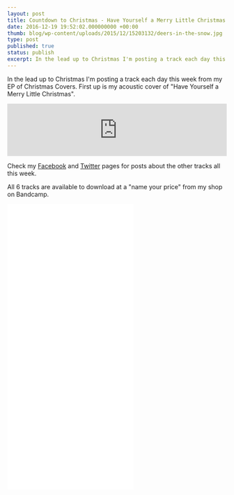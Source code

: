 ```yaml
---
layout: post
title: Countdown to Christmas - Have Yourself a Merry Little Christmas acoustic cover
date: 2016-12-19 19:52:02.000000000 +00:00
thumb: blog/wp-content/uploads/2015/12/15203132/deers-in-the-snow.jpg
type: post
published: true
status: publish
excerpt: In the lead up to Christmas I'm posting a track each day this week from my EP of Christmas Covers. First up is my acoustic cover of "Have Yourself a Merry Little Christmas". 
---
```


<p>In the lead up to Christmas I'm posting a track each day this week from my EP of Christmas Covers. First up is my acoustic cover of "Have Yourself a Merry Little Christmas".</p> 

<iframe style="border: 0; width: 100%; height: 120px;" src="https://bandcamp.com/EmbeddedPlayer/album=105776390/size=large/bgcol=ffffff/linkcol=0687f5/tracklist=false/artwork=small/track=3939976386/transparent=true/" seamless><a href="//shop.sugardrum.com/album/merry-christmas">Merry Christmas by Sugardrum</a></iframe><br />

<p>Check my <a href="//www.facebook.com/pages/sugardrum/289395918859">Facebook</a> and <a href="//twitter.com/sugardrummusic">Twitter</a> pages for posts about the other tracks all this week.</p>

<p>All 6 tracks are available to download at a &quot;name your price&quot; from my shop on Bandcamp.</p>

<iframe style="border: 0; width: 290px; height: 654px;" src="//bandcamp.com/EmbeddedPlayer/album=105776390/size=large/bgcol=ffffff/linkcol=0687f5/transparent=true/" seamless><a href="//shop.sugardrum.com/album/merry-christmas">Merry Christmas by Sugardrum</a></iframe>

